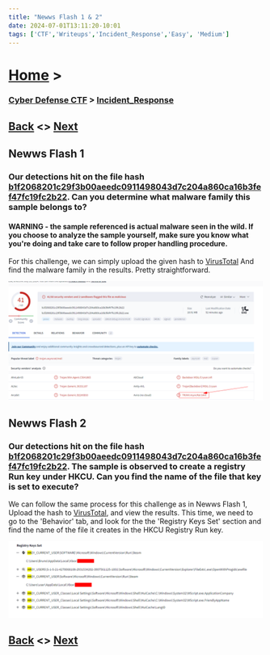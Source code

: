 ```yaml
---
title: "Newws Flash 1 & 2"
date: 2024-07-01T13:11:20-10:01
tags: ['CTF','Writeups','Incident_Response','Easy', 'Medium']
---
```



# [Home](https://jjolley91.github.io/blog/) >

###  [Cyber Defense CTF](https://jjolley91.github.io/blog/level_effect_cyber_defense_ctf_2024/) >  [Incident_Response](https://jjolley91.github.io/blog/level_effect_cyber_defense_ctf_2024/Incident_Response/)

## [Back](https://jjolley91.github.io/blog/level_effect_cyber_defense_ctf_2024/Incident_Response/)  <> [Next](https://jjolley91.github.io/blog/level_effect_cyber_defense_ctf_2024/Incident_Response/autoruns_1_5)

## Newws Flash 1

### Our detections hit on the file hash [b1f2068201c29f3b00aeedc0911498043d7c204a860ca16b3fef47fc19fc2b22](). Can you determine what malware family this sample belongs to?

#### WARNING - the sample referenced is actual malware seen in the wild. If you choose to analyze the sample yourself, make sure you know what you're doing and take care to follow proper handling procedure.

For this challenge, we can simply upload the given hash to [VirusTotal](https://www.virustotal.com/gui/file/b1f2068201c29f3b00aeedc0911498043d7c204a860ca16b3fef47fc19fc2b22) And find the malware family in the results. Pretty straightforward.

![newws_flash_1](https://github.com/jjolley91/blog/blob/main/static/le_ctf_24/newws_flash_1.png?raw=true)



## Newws Flash 2

### Our detections hit on the file hash [b1f2068201c29f3b00aeedc0911498043d7c204a860ca16b3fef47fc19fc2b22](). The sample is observed to create a registry Run key under HKCU. Can you find the name of the file that key is set to execute?

We can follow the same process for this challenge as in Newws Flash 1, Upload the hash to [VirusTotal](https://www.virustotal.com/gui/file/b1f2068201c29f3b00aeedc0911498043d7c204a860ca16b3fef47fc19fc2b22/behavior), and view the results. This time, we need to go to the 'Behavior' tab, and look for the the 'Registry Keys Set' section and find the name of the file it creates in the HKCU Registry Run key.


![newws_flash_2](https://github.com/jjolley91/blog/blob/main/static/le_ctf_24/newws_flash_2.png?raw=true)


## [Back](https://jjolley91.github.io/blog/level_effect_cyber_defense_ctf_2024/Incident_Response/)  <> [Next](https://jjolley91.github.io/blog/level_effect_cyber_defense_ctf_2024/Incident_Response/autoruns_1_5)